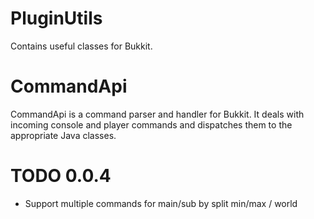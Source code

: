 PluginUtils
==========
Contains useful classes for Bukkit.

CommandApi
==========
CommandApi is a command parser and handler for Bukkit. It deals with
incoming console and player commands and dispatches them to the appropriate
Java classes.

TODO 0.0.4
==========
- Support multiple commands for main/sub by split min/max / world
